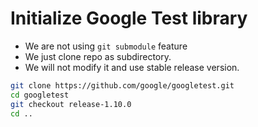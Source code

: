 # Initialize Google Test library
* We are not using `git submodule` feature
* We just clone repo as subdirectory.
* We will not modify it and use stable release version.

```bash
git clone https://github.com/google/googletest.git
cd googletest
git checkout release-1.10.0
cd ..
```